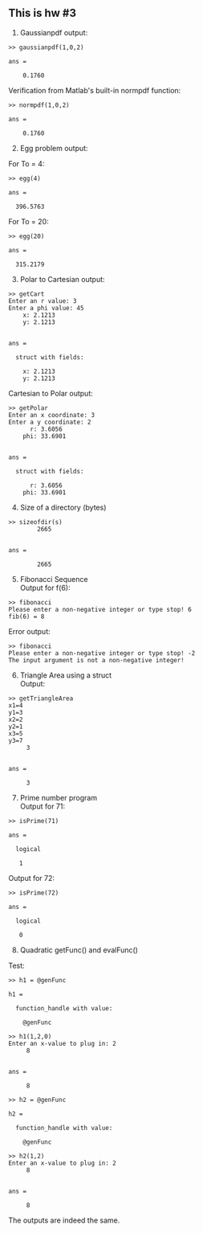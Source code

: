 ## This is hw #3  

1. Gaussianpdf output:  

```  
>> gaussianpdf(1,0,2)  

ans =  

    0.1760  
```  

Verification from Matlab's built-in normpdf function:  

```  
>> normpdf(1,0,2)  

ans =  

    0.1760  
```  


2. Egg problem output:  

For To = 4:  
```  
>> egg(4)  

ans =  

  396.5763  
```  

For To = 20:  
```  
>> egg(20)  

ans =  

  315.2179  
```  


3. Polar to Cartesian output:  
```  
>> getCart  
Enter an r value: 3  
Enter a phi value: 45  
    x: 2.1213  
    y: 2.1213  


ans =  

  struct with fields:  

    x: 2.1213  
    y: 2.1213  
```  
Cartesian to Polar output:  
```  
>> getPolar  
Enter an x coordinate: 3  
Enter a y coordinate: 2  
      r: 3.6056  
    phi: 33.6901  


ans =  

  struct with fields:  

      r: 3.6056  
    phi: 33.6901  
```  


4. Size of a directory (bytes)  
```  
>> sizeofdir(s)  
        2665  


ans =  

        2665  
```  


5. Fibonacci Sequence  
Output for f(6):  
```  
>> fibonacci  
Please enter a non-negative integer or type stop! 6  
fib(6) = 8  
```  
Error output: 
```  
>> fibonacci  
Please enter a non-negative integer or type stop! -2  
The input argument is not a non-negative integer!  
```  


6. Triangle Area using a struct  
Output:  
```  
>> getTriangleArea
x1=4  
y1=3  
x2=2  
y2=1  
x3=5  
y3=7  
     3  


ans =  

     3  
```  


7. Prime number program  
Output for 71:    
```  
>> isPrime(71)  

ans =  

  logical  

   1  
```  
Output for 72:  
```  
>> isPrime(72)  

ans =  

  logical  

   0  
```  


8. Quadratic getFunc() and evalFunc()  

Test:  
```  
>> h1 = @genFunc  

h1 =  

  function_handle with value:  

    @genFunc  

>> h1(1,2,0)  
Enter an x-value to plug in: 2  
     8  


ans =  

     8  

>> h2 = @genFunc  

h2 =  

  function_handle with value:  

    @genFunc  

>> h2(1,2)  
Enter an x-value to plug in: 2  
     8  


ans =  

     8  
```  
The outputs are indeed the same.  



